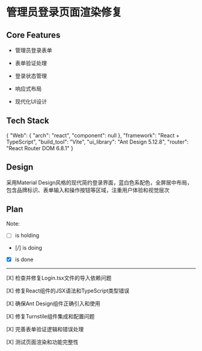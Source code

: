 # 管理员登录页面渲染修复

## Core Features

- 管理员登录表单

- 表单验证处理

- 登录状态管理

- 响应式布局

- 现代化UI设计

## Tech Stack

{
  "Web": {
    "arch": "react",
    "component": null
  },
  "framework": "React + TypeScript",
  "build_tool": "Vite",
  "ui_library": "Ant Design 5.12.8",
  "router": "React Router DOM 6.8.1"
}

## Design

采用Material Design风格的现代简约登录界面，蓝白色系配色，全屏居中布局，包含品牌标识、表单输入和操作按钮等区域，注重用户体验和视觉层次

## Plan

Note: 

- [ ] is holding
- [/] is doing
- [X] is done

---

[X] 检查并修复Login.tsx文件的导入依赖问题

[X] 修复React组件的JSX语法和TypeScript类型错误

[X] 确保Ant Design组件正确引入和使用

[X] 修复Turnstile组件集成和配置问题

[X] 完善表单验证逻辑和错误处理

[X] 测试页面渲染和功能完整性
